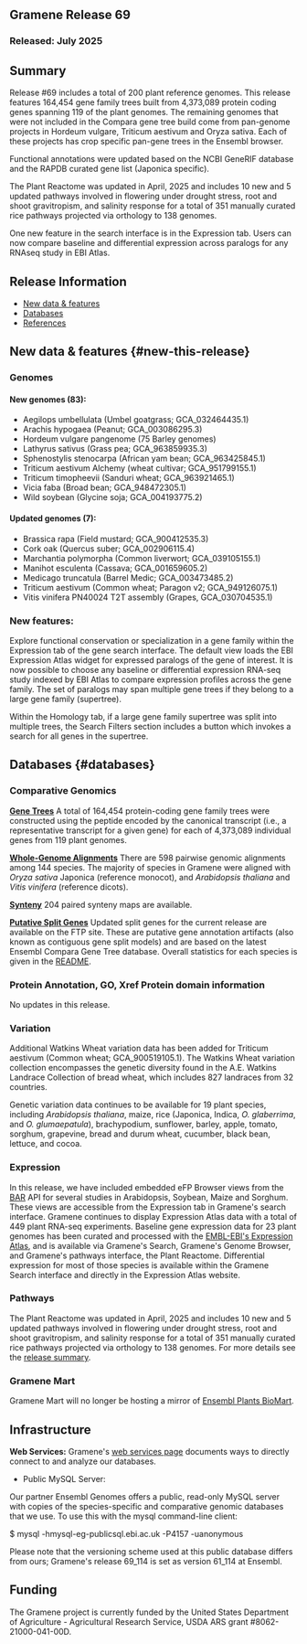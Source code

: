 ## Gramene Release 69
### Released: July 2025
## Summary

Release #69 includes a total of 200 plant reference genomes. This release features 164,454 gene family trees built from 4,373,089 protein coding genes spanning 119 of the plant genomes. The remaining genomes that were not included in the Compara gene tree build come from pan-genome projects in Hordeum vulgare, Triticum aestivum and Oryza sativa. Each of these projects has crop specific pan-gene trees in the Ensembl browser.

Functional annotations were updated based on the NCBI GeneRIF database and the RAPDB curated gene list (Japonica specific).

The Plant Reactome was updated in April, 2025 and includes 10 new and 5 updated pathways involved in flowering under drought stress, root and shoot gravitropism, and salinity response for a total of 351 manually curated rice pathways projected via orthology to 138 genomes.

One new feature in the search interface is in the Expression tab. Users can now compare baseline and differential expression across paralogs for any RNAseq study in EBI Atlas.

## Release Information
- [New data & features](#new-this-release)
- [Databases](#databases)
- [References](#references)

## New data & features {#new-this-release}

### Genomes
#### New genomes (83):
- Aegilops umbellulata (Umbel goatgrass; GCA_032464435.1)
- Arachis hypogaea (Peanut; GCA_003086295.3)
- Hordeum vulgare pangenome (75 Barley genomes)
- Lathyrus sativus (Grass pea; GCA_963859935.3)
- Sphenostylis stenocarpa  (African yam bean; GCA_963425845.1)
- Triticum aestivum Alchemy (wheat cultivar; GCA_951799155.1)
- Triticum timopheevii (Sanduri wheat; GCA_963921465.1)
- Vicia faba (Broad bean; GCA_948472305.1)
- Wild soybean (Glycine soja; GCA_004193775.2)

#### Updated genomes (7):
- Brassica rapa (Field mustard; GCA_900412535.3)
- Cork oak (Quercus suber; GCA_002906115.4) 
- Marchantia polymorpha (Common liverwort; GCA_039105155.1)
- Manihot esculenta (Cassava; GCA_001659605.2)
- Medicago truncatula (Barrel Medic; GCA_003473485.2)
- Triticum aestivum (Common wheat; Paragon v2; GCA_949126075.1)
- Vitis vinifera PN40024 T2T assembly (Grapes, GCA_030704535.1)

### New features:
Explore functional conservation or specialization in a gene family within the Expression tab of the gene search interface. The default view loads the EBI Expression Atlas widget for expressed paralogs of the gene of interest. It is now possible to choose any baseline or differential expression RNA-seq study indexed by EBI Atlas to compare expression profiles across the gene family. The set of paralogs may span multiple gene trees if they belong to a large gene family (supertree).

Within the Homology tab, if a large gene family supertree was split into multiple trees, the Search Filters section includes a button which invokes a search for all genes in the supertree.

## Databases {#databases}
### Comparative Genomics

[**Gene Trees**](https://ensembl.gramene.org/info/genome/compara/prot_tree_stats.html)
A total of 164,454 protein-coding gene family trees were constructed using the peptide encoded by
the canonical transcript (i.e., a representative transcript for a given gene) for each
of 4,373,089 individual genes from 119 plant genomes.

[**Whole-Genome Alignments**](https://ensembl.gramene.org/info/genome/compara/compara_analyses.html)
There are 598 pairwise genomic alignments among 144 species. The majority of species in Gramene were aligned with _Oryza sativa_ Japonica
(reference monocot), and _Arabidopsis thaliana_ and _Vitis vinifera_ (reference dicots).

[**Synteny**](https://ensembl.gramene.org/info/genome/compara/compara_analyses.html)
204 paired synteny maps are available. 

[**Putative Split Genes**](http://ftp.gramene.org/CURRENT_RELEASE/splitgenes/)
Updated split genes for the current release are available on the FTP site. These are putative gene annotation artifacts (also known as contiguous gene split models) and are based on the latest Ensembl Compara Gene Tree database. Overall statistics for each species is given in the [README](https://ftp.gramene.org/CURRENT_RELEASE/split_genes/1_ReadMe_SplitGenesBySpecies.txt).

### Protein Annotation, GO, Xref Protein domain information 

No updates in this release.

### Variation

Additional Watkins Wheat variation data has been added for Triticum aestivum (Common wheat; GCA_900519105.1). The Watkins Wheat variation collection encompasses the genetic diversity found in the A.E. Watkins Landrace Collection of bread wheat, which includes 827 landraces from 32 countries. 

Genetic variation data continues to be available for 19 plant species, including _Arabidopsis thaliana_, maize,  rice (Japonica, Indica, _O. glaberrima_, and _O. glumaepatula_), brachypodium, sunflower, barley, apple, tomato, sorghum, grapevine, bread and durum wheat, cucumber, black bean, lettuce, and cocoa.

### Expression

In this release, we have included embedded eFP Browser views from the [BAR](https://bar.utoronto.ca) API for several studies in Arabidopsis, Soybean, Maize and Sorghum. These views are accessible from the Expression tab in Gramene's search interface. Gramene continues to display Expression Atlas data with a total of 449 plant RNA-seq experiments. Baseline gene expression data for 23 plant genomes has been curated and processed with the [EMBL-EBI's Expression Atlas](https://www.ebi.ac.uk/gxa/plant/experiments), and is available via Gramene's Search, Gramene's Genome Browser, and Gramene's pathways interface, the Plant Reactome. Differential expression for most of those species is available within the Gramene Search interface and directly in the Expression Atlas website. 

### Pathways

The Plant Reactome was updated in April, 2025 and includes 10 new and 5 updated pathways involved in flowering under drought stress, root and shoot gravitropism, and salinity response for a total of 351 manually curated rice pathways projected via orthology to 138 genomes. For more details see the [release summary](https://plantreactome.gramene.org/index.php?option=com_content&view=article&id=113&Itemid=360&lang=en).

### Gramene Mart

Gramene Mart will no longer be hosting a mirror of [Ensembl Plants BioMart](https://plants.ensembl.org/biomart/martview).

## Infrastructure

**Web Services:** Gramene's [web services page](https://gramene.org/web-services) documents ways to directly connect to and analyze our databases.

- Public MySQL Server: 

Our partner Ensembl Genomes offers a public, read-only MySQL server with copies of the species-specific and comparative genomic databases that we use. To use this with the mysql command-line client:

  $ mysql -hmysql-eg-publicsql.ebi.ac.uk -P4157 -uanonymous

Please note that the versioning scheme used at this public database differs from ours; Gramene's release 69_114 is set as version 61_114 at Ensembl.

## Funding

The Gramene project is currently funded by the United States Department of Agriculture - Agricultural Research Service, USDA ARS grant #8062-21000-041-00D. 
